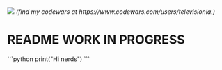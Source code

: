 <img src="https://www.codewars.com/users/televisionia/badges/large">
<i>(find my codewars at https://www.codewars.com/users/televisionia.)</i>

<h1>README WORK IN PROGRESS</h1>
```python
print("Hi nerds")
```



